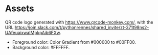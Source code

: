 # Assets

QR code logo generated with <https://www.qrcode-monkey.com/>, with the URL <https://join.slack.com/t/pythonrennes/shared_invite/zt-371t98ns2-UAfeuaixwaIMpkpAib6FXw>.

- Foreground color: Color Gradient from #000000 to #00FF00.
- Background color: #FFFFFF.
